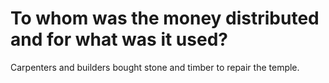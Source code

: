 # To whom was the money distributed and for what was it used?

Carpenters and builders bought stone and timber to repair the temple. 